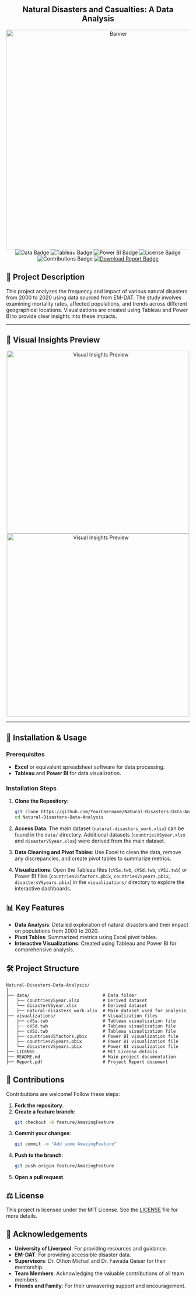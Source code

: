 ## <div align="center"> Natural Disasters and Casualties: A Data Analysis </div>

<div align="center">
  <img src="https://github.com/user-attachments/assets/a76e2202-dcf0-417f-8e15-a9f103ebbced" alt="Banner" width="600" />
</div>

<div align="center">
  <img src="https://img.shields.io/badge/Data-CSV-blue" alt="Data Badge" />
  <img src="https://img.shields.io/badge/Tableau-Visualization-orange" alt="Tableau Badge" />
  <img src="https://img.shields.io/badge/Power%20BI-Dashboard-yellow" alt="Power BI Badge" />
  <img src="https://img.shields.io/badge/License-MIT-success" alt="License Badge" />
  <img src="https://img.shields.io/badge/Contributions-Welcome-brightgreen" alt="Contributions Badge" />
  <a href="https://github.com/user-attachments/files/17891313/Report.pdf" target="_blank"><img src="https://img.shields.io/badge/Download%20Report-PDF-blue" alt="Download Report Badge" /></a>
</div>

## 📌 Project Description
This project analyzes the frequency and impact of various natural disasters from 2000 to 2020 using data sourced from EM-DAT. The study involves examining mortality rates, affected populations, and trends across different geographical locations. Visualizations are created using Tableau and Power BI to provide clear insights into these impacts.

---

## 🎥 Visual Insights Preview
<div align="center">
  <img src="https://github.com/user-attachments/assets/9a15451c-cfe5-44df-835d-311c7f1ce14f" alt="Visual Insights Preview" width="500" />
  <img src="https://github.com/user-attachments/assets/7c5f76ad-601d-49eb-9b75-07d8d3777527" alt="Visual Insights Preview" width="500" />
</div>

---

## 🚀 Installation & Usage

### Prerequisites
- **Excel** or equivalent spreadsheet software for data processing.
- **Tableau** and **Power BI** for data visualization.

### Installation Steps
1. **Clone the Repository**:
   ```bash
   git clone https://github.com/YourUsername/Natural-Disasters-Data-Analysis.git
   cd Natural-Disasters-Data-Analysis
   ```

2. **Access Data**: The main dataset (`natural-disasters_work.xlsx`) can be found in the `data/` directory. Additional datasets (`countriesVSyear.xlsx` and `disasterVSyear.xlsx`) were derived from the main dataset.

3. **Data Cleaning and Pivot Tables**: Use Excel to clean the data, remove any discrepancies, and create pivot tables to summarize metrics.

4. **Visualizations**: Open the Tableau files (`cVSa.twb`, `cVSd.twb`, `cVSi.twb`) or Power BI files (`countriesVSfactors.pbix`, `countriesVSyears.pbix`, `disastersVSyears.pbix`) in the `visualizations/` directory to explore the interactive dashboards.

## 📊 Key Features
- **Data Analysis**: Detailed exploration of natural disasters and their impact on populations from 2000 to 2020.
- **Pivot Tables**: Summarized metrics using Excel pivot tables.
- **Interactive Visualizations**: Created using Tableau and Power BI for comprehensive analysis.

## 🛠️ Project Structure
```
Natural-Disasters-Data-Analysis/
│
├── data/                            # Data folder
│   ├── countriesVSyear.xlsx         # Derived dataset
│   └── disasterVSyear.xlsx          # Derived dataset
│   ├── natural-disasters_work.xlsx  # Main dataset used for analysis
├── visualizations/                  # Visualization files
│   ├── cVSa.twb                     # Tableau visualization file
│   ├── cVSd.twb                     # Tableau visualization file
│   ├── cVSi.twb                     # Tableau visualization file
│   ├── countriesVSfactors.pbix      # Power BI visualization file
│   ├── countriesVSyears.pbix        # Power BI visualization file
│   └── disastersVSyears.pbix        # Power BI visualization file
├── LICENSE                          # MIT License details
├── README.md                        # Main project documentation
├── Report.pdf                       # Project Report document
```

## 🤝 Contributions
Contributions are welcome! Follow these steps:

1. **Fork the repository**.
2. **Create a feature branch**:
   ```bash
   git checkout -b feature/AmazingFeature
   ```
3. **Commit your changes**:
   ```bash
   git commit -m "Add some AmazingFeature"
   ```
4. **Push to the branch**:
   ```bash
   git push origin feature/AmazingFeature
   ```
5. **Open a pull request**.

## ⚖️ License
This project is licensed under the MIT License. See the [LICENSE](LICENSE) file for more details.

## 💖 Acknowledgements
- **University of Liverpool**: For providing resources and guidance.
- **EM-DAT**: For providing accessible disaster data.
- **Supervisors**: Dr. Othon Michail and Dr. Fawada Qaiser for their mentorship.
- **Team Members**: Acknowledging the valuable contributions of all team members.
- **Friends and Family**: For their unwavering support and encouragement.

